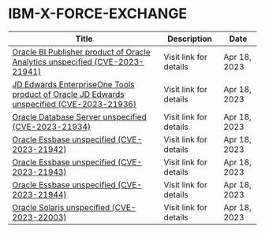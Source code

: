 

# IBM-X-FORCE-EXCHANGE

 |Title|Description|Date|
 |---|---|---|
 |[Oracle BI Publisher product of Oracle Analytics unspecified (CVE-2023-21941)](https://exchange.xforce.ibmcloud.com/activity/list?filter=Vulnerabilities)|Visit link for details|Apr 18, 2023|
 |[JD Edwards EnterpriseOne Tools product of Oracle JD Edwards unspecified (CVE-2023-21936)](https://exchange.xforce.ibmcloud.com/activity/list?filter=Vulnerabilities)|Visit link for details|Apr 18, 2023|
 |[Oracle Database Server unspecified (CVE-2023-21934)](https://exchange.xforce.ibmcloud.com/activity/list?filter=Vulnerabilities)|Visit link for details|Apr 18, 2023|
 |[Oracle Essbase unspecified (CVE-2023-21942)](https://exchange.xforce.ibmcloud.com/activity/list?filter=Vulnerabilities)|Visit link for details|Apr 18, 2023|
 |[Oracle Essbase unspecified (CVE-2023-21943)](https://exchange.xforce.ibmcloud.com/activity/list?filter=Vulnerabilities)|Visit link for details|Apr 18, 2023|
 |[Oracle Essbase unspecified (CVE-2023-21944)](https://exchange.xforce.ibmcloud.com/activity/list?filter=Vulnerabilities)|Visit link for details|Apr 18, 2023|
 |[Oracle Solaris unspecified (CVE-2023-22003)](https://exchange.xforce.ibmcloud.com/activity/list?filter=Vulnerabilities)|Visit link for details|Apr 18, 2023|
 